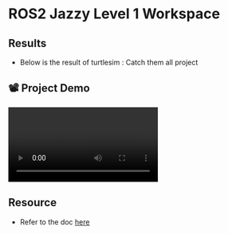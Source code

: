 # ROS2 Jazzy Level 1 Workspace

## Results

* Below is the result of turtlesim : Catch them all project
## 📽️ Project Demo

<video controls src="Results/Turtlesim_catch_them_all_g_b.mp4" title="Preview of turtlesim catch them all"></video>

<!-- [![Watch the demo](Results/Project_frame.png)](https://www.linkedin.com/posts/afsalu-rahman-c_ros2-rosjazzy-robotics-activity-7352510482953486336--Z5g) -->


## Resource

* Refer to the doc [here](https://docs.google.com/document/d/1n1nGljHSqtT0ggLKQivIvR39islQ8wN80_s1tpmBbhU/edit?usp=sharing)
